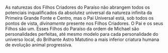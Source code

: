As naturezas dos Filhos Criadores do Paraíso não abrangem todos os potenciais inqualificados da absolutez universal da natureza infinita da Primeira Grande Fonte e Centro, mas o Pai Universal está, sob todos os pontos de vista, *divinamente* presente nos Filhos Criadores. O Pai e os seus Filhos são um. Esses Filhos do Paraíso da ordem de Michael são personalidades perfeitas, até mesmo modelo para cada personalidade do universo local, do Brilhante Astro Matutino a mais inferior criatura humana de evolução animal progressiva.